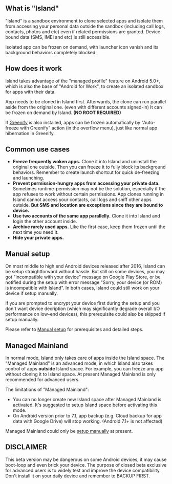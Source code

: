 What is "Island"
-----------------

"Island" is a sandbox environment to clone selected apps and isolate them from accessing your personal data outside the sandbox (including call logs, contacts, photos and etc) even if related permissions are granted. Device-bound data (SMS, IMEI and etc) is still accessible.

Isolated app can be frozen on demand, with launcher icon vanish and its background behaviors completely blocked.


How does it work
-----------------

Island takes advantage of the "managed profile" feature on Android 5.0+, which is also the base of "Android for Work", to create an isolated sandbox for apps with their data.

App needs to be cloned in Island first. Afterwards, the clone can run parallel aside from the original one. (even with different accounts signed-in) It can be frozen on demand by Island. **(NO ROOT REQUIRED)**

If [Greenify](https://play.google.com/store/apps/details?id=com.oasisfeng.greenify) is also installed, apps can be frozen automatically by "Auto-freeze with Greenify" action (in the overflow menu), just like normal app hibernation in Greenify.


Common use cases
-----------------

- **Freeze frequently woken apps.** Clone it into Island and uninstall the original one outside. Then you can freeze it to fully block its background behaviors. Remember to create launch shortcut for quick de-freezing and launching.
- **Prevent permission-hungry apps from accessing your private data.** Sometimes runtime-permission may not be the solution, especially if the app refuses to work without certain permissions. App clones running in Island cannot access your contacts, call logs and sniff other apps outside. **But SMS and location are exceptions since they are bound to device.**
- **Use two accounts of the same app parallelly.** Clone it into Island and login the other account inside.
- **Archive rarely used apps.** Like the first case, keep them frozen until the next time you need it.
- **Hide your private apps.**


Manual setup
-------------

On most middle to high end Android devices released after 2016, Island can be setup straightforward without hassle. But still on some devices, you may got "incompatible with your device" message on Google Play Store, or be notified during the setup with error message "Sorry, your device (or ROM) is incompatible with Island". In both cases, Island could still work on your device if setup manually.

If you are prompted to encrypt your device first during the setup and you don't want device decription (which may significantly degrade overall I/O performance on low-end devices), this prerequisite could also be skipped if setup manually.

Please refer to [Manual setup](/setup.md#manual-setup-for-island) for prerequisites and detailed steps.


Managed Mainland
-----------------

In normal mode, Island only takes care of apps inside the Island space. The "Managed Mainland" is an advanced mode, in which Island also takes control of apps **outside** Island space. For example, you can freeze any app without cloning it to Island space. At present Managed Mainland is only recommended for advanced users.

The limitations of "Managed Mainland":

- You can no longer create new Island space after Managed Mainland is activated. It's suggested to setup Island space before activating this mode.
- On Android version prior to 7.1, app backup (e.g. Cloud backup for app data with Google Drive) will stop working. (Android 7.1+ is not affected)

Managed Mainland could only be [setup manually](/setup.md#activate-managed-mainland) at present.


DISCLAIMER
----------

This beta version may be dangerous on some Android devices, it may cause boot-loop and even brick your device. The purpose of closed beta exclusive for advanced users is to widely test and improve the device compatibility. Don't install it on your daily device and remember to BACKUP FIRST.
